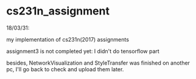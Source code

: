 # cs231n_assignment
18/03/31:

my implementation of cs231n(2017) assignments

assignment3 is not completed yet: I didn't do tensorflow part

besides, NetworkVisualization and StyleTransfer was finished on another pc, I'll go back to check and upload them later.
